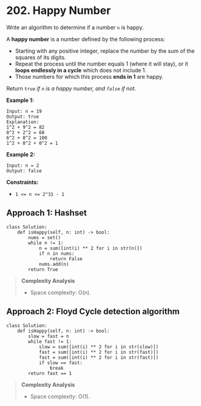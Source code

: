 # 202. Happy Number

Write an algorithm to determine if a number `n` is happy.

A **happy number** is a number defined by the following process:

- Starting with any positive integer, replace the number by the sum of the squares of its digits.
- Repeat the process until the number equals 1 (where it will stay), or it **loops endlessly in a cycle** which does not include 1.
- Those numbers for which this process **ends in 1** are happy.

Return `true` *if `n` is a happy number, and `false` if not*.

**Example 1:**

```
Input: n = 19
Output: true
Explanation:
1^2 + 9^2 = 82
8^2 + 2^2 = 68
6^2 + 8^2 = 100
1^2 + 0^2 + 0^2 = 1
```

**Example 2:**

```
Input: n = 2
Output: false
```

**Constraints:**

- `1 <= n <= 2^31 - 1`

## Approach 1: Hashset

```python3
class Solution:
    def isHappy(self, n: int) -> bool:
        nums = set()
        while n != 1:
            n = sum([int(i) ** 2 for i in str(n)])
            if n in nums:
                return False
            nums.add(n)
        return True
```

> **Complexity Analysis**
>
> - Space complexity: O(n).

## Approach 2: Floyd Cycle detection algorithm

```python3
class Solution:
    def isHappy(self, n: int) -> bool:
        slow = fast = n
        while fast != 1: 
            slow = sum([int(i) ** 2 for i in str(slow)])
            fast = sum([int(i) ** 2 for i in str(fast)])
            fast = sum([int(i) ** 2 for i in str(fast)])
            if slow == fast:
                break
        return fast == 1
```

> **Complexity Analysis**
>
> - Space complexity: O(1).
